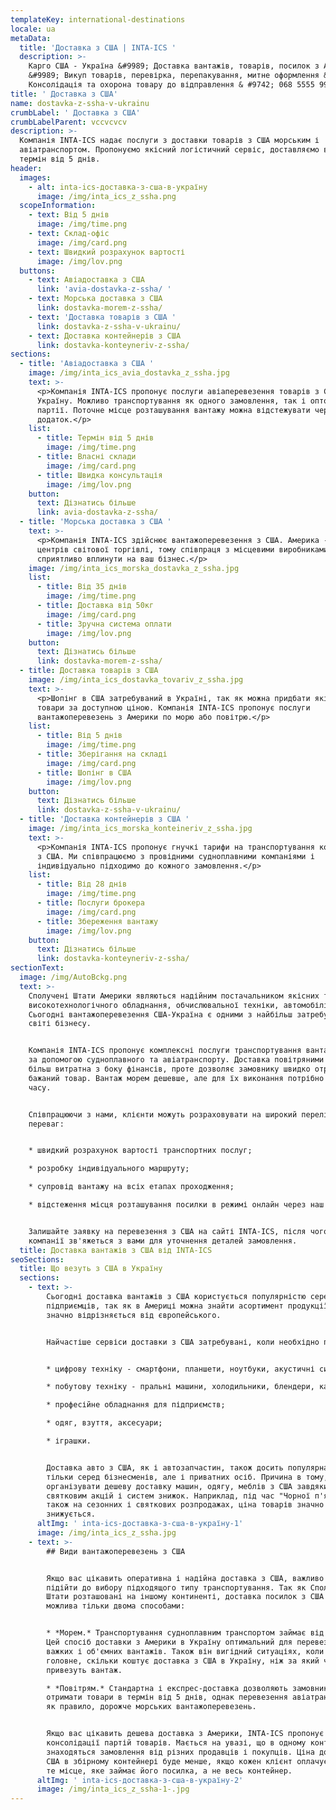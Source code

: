 ```yaml
---
templateKey: international-destinations
locale: ua
metaData:
  title: 'Доставка з США | INTA-ICS '
  description: >-
    Карго США - Україна &#9989; Доставка вантажів, товарів, посилок з Америки
    &#9989; Викуп товарів, перевірка, перепакування, митне оформлення &#9989;
    Консолідація та охорона товару до відправлення & #9742; 068 5555 999
title: ' Доставка з США'
name: dostavka-z-ssha-v-ukrainu
crumbLabel: ' Доставка з США'
crumbLabelParent: vccvcvcv
description: >-
  Компанія INTA-ICS надає послуги з доставки товарів з США морським і
  авіатранспортом. Пропонуємо якісний логістичний сервіс, доставляємо вантажі в
  термін від 5 днів. 
header:
  images:
    - alt: inta-ics-доставка-з-сша-в-україну
      image: /img/inta_ics_z_ssha.png
  scopeInformation:
    - text: Від 5 днів
      image: /img/time.png
    - text: Склад-офіс
      image: /img/card.png
    - text: Швидкий розрахунок вартості
      image: /img/lov.png
  buttons:
    - text: Авіадоставка з США
      link: 'avia-dostavka-z-ssha/ '
    - text: Морська доставка з США
      link: dostavka-morem-z-ssha/
    - text: 'Доставка товарів з США '
      link: dostavka-z-ssha-v-ukrainu/
    - text: Доставка контейнерів з США
      link: dostavka-konteyneriv-z-ssha/
sections:
  - title: 'Авіадоставка з США '
    image: /img/inta_ics_avia_dostavka_z_ssha.jpg
    text: >-
      <p>Компанія INTA-ICS пропонує послуги авіаперевезення товарів з США в
      Україну. Можливо транспортування як одного замовлення, так і оптової
      партії. Поточне місце розташування вантажу можна відстежувати через
      додаток.</p>
    list:
      - title: Термін від 5 днів
        image: /img/time.png
      - title: Власні склади
        image: /img/card.png
      - title: Швидка консультація
        image: /img/lov.png
    button:
      text: Дізнатись більше
      link: avia-dostavka-z-ssha/
  - title: 'Морська доставка з США '
    text: >-
      <p>Компанія INTA-ICS здійснює вантажоперевезення з США. Америка - один з
      центрів світової торгівлі, тому співпраця з місцевими виробниками може
      сприятливо вплинути на ваш бізнес.</p>
    image: /img/inta_ics_morska_dostavka_z_ssha.jpg
    list:
      - title: Від 35 днів
        image: /img/time.png
      - title: Доставка від 50кг
        image: /img/card.png
      - title: Зручна система оплати
        image: /img/lov.png
    button:
      text: Дізнатись більше
      link: dostavka-morem-z-ssha/
  - title: Доставка товарів з США
    image: /img/inta_ics_dostavka_tovariv_z_ssha.jpg
    text: >-
      <p>Шопінг в США затребуваний в Україні, так як можна придбати якісні
      товари за доступною ціною. Компанія INTA-ICS пропонує послуги
      вантажоперевезень з Америки по морю або повітрю.</p>
    list:
      - title: Від 5 днів
        image: /img/time.png
      - title: Зберігання на складі
        image: /img/card.png
      - title: Шопінг в США
        image: /img/lov.png
    button:
      text: Дізнатись більше
      link: dostavka-z-ssha-v-ukrainu/
  - title: 'Доставка контейнерів з США '
    image: /img/inta_ics_morska_konteineriv_z_ssha.jpg
    text: >-
      <p>Компанія INTA-ICS пропонує гнучкі тарифи на транспортування контейнерів
      з США. Ми співпрацюємо з провідними судноплавними компаніями і
      індивідуально підходимо до кожного замовлення.</p>
    list:
      - title: Від 28 днів
        image: /img/time.png
      - title: Послуги брокера
        image: /img/card.png
      - title: Збереження вантажу
        image: /img/lov.png
    button:
      text: Дізнатись більше
      link: dostavka-konteyneriv-z-ssha/
sectionText:
  image: /img/AutoBckg.png
  text: >-
    Сполучені Штати Америки являються надійним постачальником якісних товарів -
    високотехнологічного обладнання, обчислювальної техніки, автомобілів.
    Сьогодні вантажоперевезення США-Україна є одними з найбільш затребуваних у
    світі бізнесу.


    Компанія INTA-ICS пропонує комплексні послуги транспортування вантажів з США
    за допомогою судноплавного та авіатранспорту. Доставка повітряними шляхами
    більш витратна з боку фінансів, проте дозволяє замовнику швидко отримати
    бажаний товар. Вантаж морем дешевше, але для їх виконання потрібно більше
    часу.


    Співпрацюючи з нами, клієнти можуть розраховувати на широкий перелік
    переваг:


    * швидкий розрахунок вартості транспортних послуг;

    * розробку індивідуального маршруту;

    * супровід вантажу на всіх етапах проходження;

    * відстеження місця розташування посилки в режимі онлайн через наш додаток.


    Залишайте заявку на перевезення з США на сайті INTA-ICS, після чого менеджер
    компанії зв'яжеться з вами для уточнення деталей замовлення.
  title: Доставка вантажів з США від INTA-ICS
seoSections:
  title: Що везуть з США в Україну
  sections:
    - text: >-
        Сьогодні доставка вантажів з США користується популярністю серед
        підприємців, так як в Америці можна знайти асортимент продукції, який
        значно відрізняється від європейського.


        Найчастіше сервіси доставки з США затребувані, коли необхідно перевезти:


        * цифрову техніку - смартфони, планшети, ноутбуки, акустичні системи;

        * побутову техніку - пральні машини, холодильники, блендери, кавоварки;

        * професійне обладнання для підприємств;

        * одяг, взуття, аксесуари;

        * іграшки.


        Доставка авто з США, як і автозапчастин, також досить популярна не
        тільки серед бізнесменів, але і приватних осіб. Причина в тому, що можна
        організувати дешеву доставку машин, одягу, меблів з США завдяки
        святковим акцій і систем знижок. Наприклад, під час "Чорної п'ятниці", а
        також на сезонних і святкових розпродажах, ціна товарів значно
        знижується.
      altImg: ' inta-ics-доставка-з-сша-в-україну-1'
      image: /img/inta_ics_z_ssha.jpg
    - text: >-
        ## Види вантажоперевезень з США


        Якщо вас цікавить оперативна і надійна доставка з США, важливо правильно
        підійти до вибору підходящого типу транспортування. Так як Сполучені
        Штати розташовані на іншому континенті, доставка посилок з США в Україну
        можлива тільки двома способами:


        * *Морем.* Транспортування судноплавним транспортом займає від 35 діб.
        Цей спосіб доставки з Америки в Україну оптимальний для перевезення
        важких і об'ємних вантажів. Також він вигідний ситуаціях, коли для вас
        головне, скільки коштує доставка з США в Україну, ніж за який час
        привезуть вантаж.

        * *Повітрям.* Стандартна і експрес-доставка дозволяють замовнику
        отримати товари в термін від 5 днів, однак перевезення авіатранспортом,
        як правило, дорожче морських вантажоперевезень.


        Якщо вас цікавить дешева доставка з Америки, INTA-ICS пропонує послуги
        консолідації партій товарів. Мається на увазі, що в одному контейнері
        знаходяться замовлення від різних продавців і покупців. Ціна доставки зі
        США в збірному контейнері буде менше, якщо кожен клієнт оплачує тільки
        те місце, яке займає його посилка, а не весь контейнер.
      altImg: ' inta-ics-доставка-з-сша-в-україну-2'
      image: /img/inta_ics_z_ssha-1-.jpg
---
```


